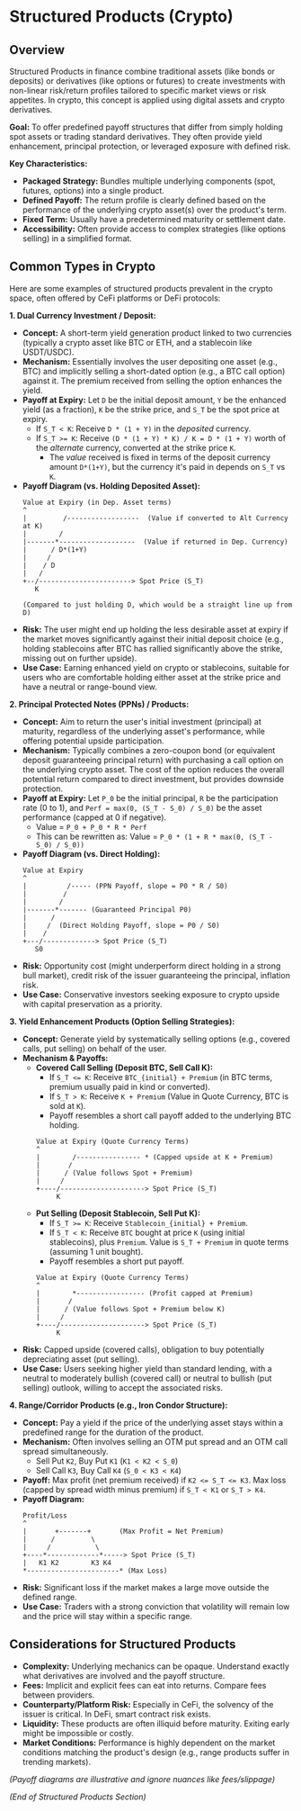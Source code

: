# Structured Products (Crypto)

## Overview

Structured Products in finance combine traditional assets (like bonds or deposits) or derivatives (like options or futures) to create investments with non-linear risk/return profiles tailored to specific market views or risk appetites. In crypto, this concept is applied using digital assets and crypto derivatives.

**Goal:** To offer predefined payoff structures that differ from simply holding spot assets or trading standard derivatives. They often provide yield enhancement, principal protection, or leveraged exposure with defined risk.

**Key Characteristics:**
*   **Packaged Strategy:** Bundles multiple underlying components (spot, futures, options) into a single product.
*   **Defined Payoff:** The return profile is clearly defined based on the performance of the underlying crypto asset(s) over the product's term.
*   **Fixed Term:** Usually have a predetermined maturity or settlement date.
*   **Accessibility:** Often provide access to complex strategies (like options selling) in a simplified format.

## Common Types in Crypto

Here are some examples of structured products prevalent in the crypto space, often offered by CeFi platforms or DeFi protocols:

**1. Dual Currency Investment / Deposit:**
*   **Concept:** A short-term yield generation product linked to two currencies (typically a crypto asset like BTC or ETH, and a stablecoin like USDT/USDC).
*   **Mechanism:** Essentially involves the user depositing one asset (e.g., BTC) and implicitly selling a short-dated option (e.g., a BTC call option) against it. The premium received from selling the option enhances the yield.
*   **Payoff at Expiry:** Let `D` be the initial deposit amount, `Y` be the enhanced yield (as a fraction), `K` be the strike price, and `S_T` be the spot price at expiry.
    *   If `S_T < K`: Receive `D * (1 + Y)` in the *deposited* currency.
    *   If `S_T >= K`: Receive `(D * (1 + Y) * K) / K = D * (1 + Y)` worth of the *alternate* currency, converted at the strike price `K`.
        *   The *value* received is fixed in terms of the deposit currency amount `D*(1+Y)`, but the currency it's paid in depends on `S_T` vs `K`.
*   **Payoff Diagram (vs. Holding Deposited Asset):**
    ```
    Value at Expiry (in Dep. Asset terms)
    ^
    |         /------------------  (Value if converted to Alt Currency at K)
    |        /
    |-------*-------------------  (Value if returned in Dep. Currency)
    |      / D*(1+Y)
    |     /
    |    / D
    |   /
    +--/-----------------------> Spot Price (S_T)
       K

    (Compared to just holding D, which would be a straight line up from D)
    ```
*   **Risk:** The user might end up holding the less desirable asset at expiry if the market moves significantly against their initial deposit choice (e.g., holding stablecoins after BTC has rallied significantly above the strike, missing out on further upside).
*   **Use Case:** Earning enhanced yield on crypto or stablecoins, suitable for users who are comfortable holding either asset at the strike price and have a neutral or range-bound view.

**2. Principal Protected Notes (PPNs) / Products:**
*   **Concept:** Aim to return the user's initial investment (principal) at maturity, regardless of the underlying asset's performance, while offering potential upside participation.
*   **Mechanism:** Typically combines a zero-coupon bond (or equivalent deposit guaranteeing principal return) with purchasing a call option on the underlying crypto asset. The cost of the option reduces the overall potential return compared to direct investment, but provides downside protection.
*   **Payoff at Expiry:** Let `P_0` be the initial principal, `R` be the participation rate (0 to 1), and `Perf = max(0, (S_T - S_0) / S_0)` be the asset performance (capped at 0 if negative).
    *   Value = `P_0 + P_0 * R * Perf`
    *   This can be rewritten as: Value = `P_0 * (1 + R * max(0, (S_T - S_0) / S_0))`
*   **Payoff Diagram (vs. Direct Holding):**
    ```
    Value at Expiry
    ^
    |          /----- (PPN Payoff, slope = P0 * R / S0)
    |         /
    |        /
    |-------*------- (Guaranteed Principal P0)
    |      /
    |     /  (Direct Holding Payoff, slope = P0 / S0)
    |    /
    +---/-------------> Spot Price (S_T)
       S0
    ```
*   **Risk:** Opportunity cost (might underperform direct holding in a strong bull market), credit risk of the issuer guaranteeing the principal, inflation risk.
*   **Use Case:** Conservative investors seeking exposure to crypto upside with capital preservation as a priority.

**3. Yield Enhancement Products (Option Selling Strategies):**
*   **Concept:** Generate yield by systematically selling options (e.g., covered calls, put selling) on behalf of the user.
*   **Mechanism & Payoffs:**
    *   **Covered Call Selling (Deposit BTC, Sell Call K):**
        *   If `S_T <= K`: Receive `BTC_{initial} + Premium` (in BTC terms, premium usually paid in kind or converted).
        *   If `S_T > K`: Receive `K + Premium` (Value in Quote Currency, BTC is sold at `K`).
        *   Payoff resembles a short call payoff added to the underlying BTC holding.
        ```
        Value at Expiry (Quote Currency Terms)
        ^
        |        /---------------- * (Capped upside at K + Premium)
        |       /
        |      / (Value follows Spot + Premium)
        |     /
        +----/---------------------> Spot Price (S_T)
             K
        ```
    *   **Put Selling (Deposit Stablecoin, Sell Put K):**
        *   If `S_T >= K`: Receive `Stablecoin_{initial} + Premium`.
        *   If `S_T < K`: Receive `BTC` bought at price `K` (using initial stablecoins), plus `Premium`. Value is `S_T + Premium` in quote terms (assuming 1 unit bought).
        *   Payoff resembles a short put payoff.
        ```
        Value at Expiry (Quote Currency Terms)
        ^
        |        *----------------- (Profit capped at Premium)
        |       / 
        |      / (Value follows Spot + Premium below K)
        |     /
        +----/---------------------> Spot Price (S_T)
             K
        ```
*   **Risk:** Capped upside (covered calls), obligation to buy potentially depreciating asset (put selling).
*   **Use Case:** Users seeking higher yield than standard lending, with a neutral to moderately bullish (covered call) or neutral to bullish (put selling) outlook, willing to accept the associated risks.

**4. Range/Corridor Products (e.g., Iron Condor Structure):**
*   **Concept:** Pay a yield if the price of the underlying asset stays within a predefined range for the duration of the product.
*   **Mechanism:** Often involves selling an OTM put spread and an OTM call spread simultaneously.
    *   Sell Put `K2`, Buy Put `K1` (`K1 < K2 < S_0`)
    *   Sell Call `K3`, Buy Call `K4` (`S_0 < K3 < K4`)
*   **Payoff:** Max profit (net premium received) if `K2 <= S_T <= K3`. Max loss (capped by spread width minus premium) if `S_T < K1` or `S_T > K4`.
*   **Payoff Diagram:**
    ```
    Profit/Loss
    ^
    |       +-------+       (Max Profit = Net Premium)
    |      /         \ 
    |     /           \
    +----*-------------*-----> Spot Price (S_T)
    |   K1 K2        K3 K4  
    *-----------------------* (Max Loss)
    ```
*   **Risk:** Significant loss if the market makes a large move outside the defined range.
*   **Use Case:** Traders with a strong conviction that volatility will remain low and the price will stay within a specific range.

## Considerations for Structured Products

*   **Complexity:** Underlying mechanics can be opaque. Understand exactly what derivatives are involved and the payoff structure.
*   **Fees:** Implicit and explicit fees can eat into returns. Compare fees between providers.
*   **Counterparty/Platform Risk:** Especially in CeFi, the solvency of the issuer is critical. In DeFi, smart contract risk exists.
*   **Liquidity:** These products are often illiquid before maturity. Exiting early might be impossible or costly.
*   **Market Conditions:** Performance is highly dependent on the market conditions matching the product's design (e.g., range products suffer in trending markets).

*(Payoff diagrams are illustrative and ignore nuances like fees/slippage)*

*(End of Structured Products Section)* 